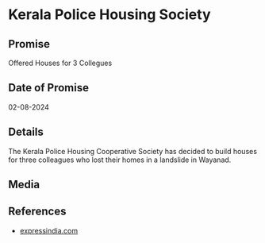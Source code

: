 # Kerala Police Housing Society

## Promise

Offered Houses for 3 Collegues

## Date of Promise

02-08-2024

## Details

The Kerala Police Housing Cooperative Society has decided to build houses for three colleagues who lost their homes in a landslide in Wayanad.

## Media

## References

- [expressindia.com](https://www.expresskerala.com/news/landslide-in-wayanad-kerala-police-housing-co-operative-society-to-provide-houses-to-colleagues.html)
